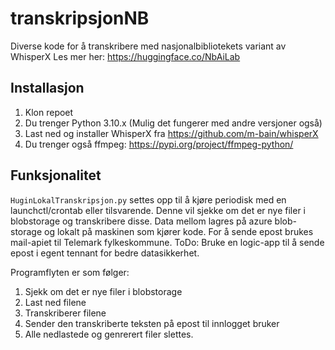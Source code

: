 # transkripsjonNB
Diverse kode for å transkribere med nasjonalbibliotekets variant av WhisperX
Les mer her: https://huggingface.co/NbAiLab

## Installasjon
1. Klon repoet
2. Du trenger Python 3.10.x (Mulig det fungerer med andre versjoner også)
2. Last ned og installer WhisperX fra https://github.com/m-bain/whisperX
3. Du trenger også ffmpeg: https://pypi.org/project/ffmpeg-python/

## Funksjonalitet
```HuginLokalTranskripsjon.py``` settes opp til å kjøre periodisk med en launchctl/crontab eller tilsvarende. Denne vil sjekke om det er nye filer i blobstorage og transkribere disse.
Data mellom lagres på azure blob-storage og lokalt på maskinen som kjører kode. For å sende epost brukes mail-apiet til Telemark fylkeskommune. ToDo: Bruke en logic-app til å sende epost i egent tennant for bedre datasikkerhet.

Programflyten er som følger:
1. Sjekk om det er nye filer i blobstorage
2. Last ned filene
3. Transkriberer filene
4. Sender den transkriberte teksten på epost til innlogget bruker
5. Alle nedlastede og genrerert filer slettes.